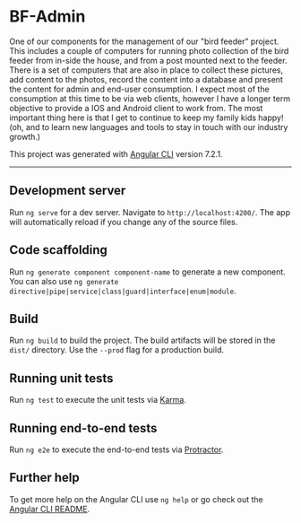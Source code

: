 # BF-Admin

One of our components for the management of our "bird feeder" project. This includes a couple of computers for running photo collection of the bird feeder from in-side the house, and from a post mounted next to the feeder. There is a set of computers that are also in place to collect these pictures, add content to the photos, record the content into a database and present the content for admin and end-user consumption. I expect most of the consumption at this time to be via web clients, however I have a longer term objective to provide a IOS and Android client to work from.
The most important thing here is that I get to continue to keep my family kids happy! (oh, and to learn new languages and tools to stay in touch with our industry growth.)

This project was generated with [Angular CLI](https://github.com/angular/angular-cli) version 7.2.1.

<hr>

## Development server

Run `ng serve` for a dev server. Navigate to `http://localhost:4200/`. The app will automatically reload if you change any of the source files.

## Code scaffolding

Run `ng generate component component-name` to generate a new component. You can also use `ng generate directive|pipe|service|class|guard|interface|enum|module`.

## Build

Run `ng build` to build the project. The build artifacts will be stored in the `dist/` directory. Use the `--prod` flag for a production build.

## Running unit tests

Run `ng test` to execute the unit tests via [Karma](https://karma-runner.github.io).

## Running end-to-end tests

Run `ng e2e` to execute the end-to-end tests via [Protractor](http://www.protractortest.org/).

## Further help

To get more help on the Angular CLI use `ng help` or go check out the [Angular CLI README](https://github.com/angular/angular-cli/blob/master/README.md).

